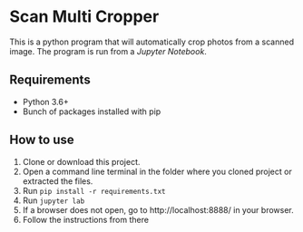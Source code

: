 # Scan Multi Cropper

This is a python program that will automatically crop photos from a scanned image. The program is run from a _Jupyter Notebook_.

## Requirements

- Python 3.6+
- Bunch of packages installed with pip

## How to use

1. Clone or download this project.
2. Open a command line terminal in the folder where you cloned project or extracted the files.
3. Run `pip install -r requirements.txt`
4. Run `jupyter lab`
5. If a browser does not open, go to http://localhost:8888/ in your browser.
6. Follow the instructions from there


